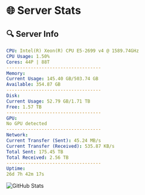 # 🌐 Server Stats
## 🔍 Server Info
```yaml
CPU: Intel(R) Xeon(R) CPU E5-2699 v4 @ 1589.74GHz
CPU Usage: 1.50%
Cores: 44P | 88T
-----------------------------------
Memory:
Current Usage: 145.40 GB/503.74 GB
Available: 354.87 GB
-----------------------------------
Disk:
Current Usage: 52.79 GB/1.71 TB
Free: 1.57 TB
-----------------------------------
GPU:
No GPU detected
-----------------------------------
Network:
Current Transfer (Sent): 45.24 MB/s
Current Transfer (Received): 535.87 KB/s
Total Sent: 175.45 TB
Total Received: 2.56 TB
-----------------------------------
Uptime:
26d 7h 42m 17s
```
![GitHub Stats](https://img.shields.io/badge/Updated-2025-03-06_06:25:35-blue)